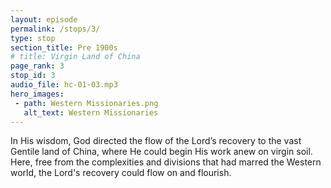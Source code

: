 ```yaml
---
layout: episode
permalink: /stops/3/
type: stop
section_title: Pre 1900s
# title: Virgin Land of China
page_rank: 3
stop_id: 3
audio_file: hc-01-03.mp3
hero_images:
 - path: Western Missionaries.png
   alt_text: Western Missionaries
---
```


In His wisdom, God directed the flow of the Lord’s recovery to the vast Gentile land of China, where He could begin His work anew on virgin soil. Here, free from the complexities and divisions that had marred the Western world, the Lord's recovery could flow on and flourish.